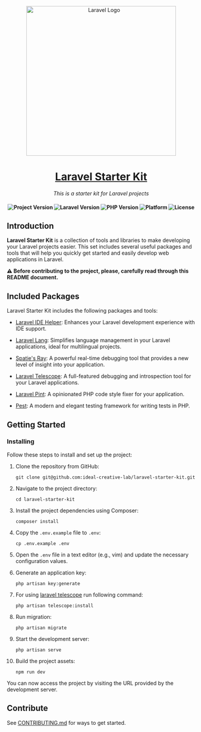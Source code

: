 <p align="center"><a href="https://laravel.com" target="_blank"><img src="https://raw.githubusercontent.com/laravel/art/master/logo-lockup/5%20SVG/2%20CMYK/1%20Full%20Color/laravel-logolockup-cmyk-red.svg" width="400" alt="Laravel Logo"></a></p>

<h1 align="center">
    <a href="https://moneysherlock.com/#gh-light-mode-only">
        Laravel Starter Kit
    </a>
</h1>

<p align="center">
    <i align="center">This is a starter kit for Laravel projects</i>
</p>

<h4 align="center">
    <img src="https://img.shields.io/badge/release-v0.1.0-blue" alt="Project Version">
    <img src="https://img.shields.io/badge/laravel-10.10-blueviolet" alt="Laravel Version">
    <img src="https://img.shields.io/badge/php-%3E=8.1-royalblue" alt="PHP Version">
    <img src="https://img.shields.io/badge/platform-*nix-lightgrey" alt="Platform">
    <img src="https://img.shields.io/badge/license-proprietary-green" alt="License">
</h4>

## Introduction

**Laravel Starter Kit** is a collection of tools and libraries to make developing your Laravel projects easier. This set includes several useful packages and tools that will help you quickly get started and easily develop web applications in Laravel.


**⚠️ Before contributing to the project, please, carefully read through this README document.**

## Included Packages

Laravel Starter Kit includes the following packages and tools:

- [Laravel IDE Helper](https://github.com/barryvdh/laravel-ide-helper): Enhances your Laravel development experience with IDE support.

- [Laravel Lang](https://github.com/overtrue/laravel-lang): Simplifies language management in your Laravel applications, ideal for multilingual projects.

- [Spatie's Ray](https://github.com/spatie/ray): A powerful real-time debugging tool that provides a new level of insight into your application.

- [Laravel Telescope](https://laravel.com/docs/10.x/telescope): A full-featured debugging and introspection tool for your Laravel applications.

- [Laravel Pint](https://laravel.com/docs/10.x/pint): A opinionated PHP code style fixer for your application.

- [Pest](https://pestphp.com/): A modern and elegant testing framework for writing tests in PHP.

## ️Getting Started

### Installing

Follow these steps to install and set up the project:

1. Clone the repository from GitHub:
   ```
   git clone git@github.com:ideal-creative-lab/laravel-starter-kit.git
   ```

2. Navigate to the project directory:
   ```
   cd laravel-starter-kit
   ```

3. Install the project dependencies using Composer:
   ```
   composer install
   ```

4. Copy the `.env.example` file to `.env`:
   ```
   cp .env.example .env
   ```

5. Open the `.env` file in a text editor (e.g., vim) and update the necessary configuration values.

6. Generate an application key:
   ```
   php artisan key:generate
   ```

8. For using <a href='https://laravel.com/docs/10.x/telescope'>laravel telescope</a> run following command:
   ```
   php artisan telescope:install
   ```

7. Run migration:
   ```
   php artisan migrate
   ```

8. Start the development server:
   ```
   php artisan serve
   ```

9. Build the project assets:
   ```
   npm run dev
   ```

You can now access the project by visiting the URL provided by the development server.

## Contribute

See [CONTRIBUTING.md](CONTRIBUTING.md) for ways to get started.

